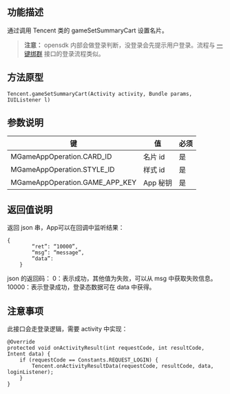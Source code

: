 ## 功能描述
通过调用 Tencent 类的 gameSetSummaryCart 设置名片。
>**注意：**
>opensdk 内部会做登录判断，没登录会先提示用户登录。流程与 [一键绑群](/document/product/630/11875) 接口的登录流程类似。

## 方法原型

`Tencent.gameSetSummaryCart(Activity activity, Bundle params, IUIListener l)`

## 参数说明

|键 |值 | 必须 |
| ---| ---| --- |
| MGameAppOperation.CARD_ID | 名片 id | 是 |
| MGameAppOperation.STYLE_ID | 样式 id | 是 |
| MGameAppOperation.GAME_APP_KEY | App 秘钥 | 是 |

## 返回值说明
返回 json 串，App可以在回调中监听结果：
```
{
		“ret”: “10000”,
		“msg”: “message”,
		“data”: 
	}
```
json 的返回码：
0：表示成功，其他值为失败，可以从 msg 中获取失败信息。
10000：表示登录成功，登录态数据可在 data 中获得。

## 注意事项
此接口会走登录逻辑，需要 activity 中实现：
```
@Override
protected void onActivityResult(int requestCode, int resultCode, Intent data) {
    if (requestCode == Constants.REQUEST_LOGIN) {
        Tencent.onActivityResultData(requestCode, resultCode, data, loginListener);
    }
}
```
